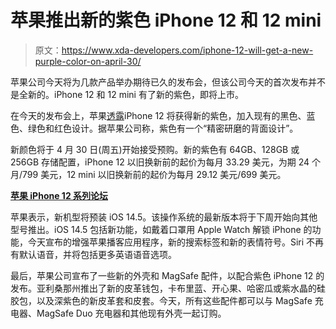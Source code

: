# 苹果推出新的紫色 iPhone 12 和 12 mini

> 原文：<https://www.xda-developers.com/iphone-12-will-get-a-new-purple-color-on-april-30/>

苹果公司今天将为几款产品举办期待已久的发布会，但该公司今天的首次发布并不是全新的。iPhone 12 和 12 mini 有了新的紫色，即将上市。

在今天的发布会上，苹果[透露](https://www.apple.com/newsroom/2021/04/apple-introduces-iphone-12-and-iphone-12-mini-in-a-stunning-new-purple/)iPhone 12 将获得新的紫色，加入现有的黑色、蓝色、绿色和红色设计。据苹果公司称，紫色有一个“精密研磨的背面设计”。

新颜色将于 4 月 30 日(周五)开始接受预购。新的紫色有 64GB、128GB 或 256GB 存储配置，iPhone 12 以旧换新前的起价为每月 33.29 美元，为期 24 个月/799 美元，12 mini 以旧换新前的起价为每月 29.12 美元/699 美元。

**[苹果 iPhone 12 系列论坛](https://forum.xda-developers.com/c/apple-iphone-12.11789/)**

苹果表示，新机型将预装 iOS 14.5。该操作系统的最新版本将于下周开始向其他型号推出。iOS 14.5 包括新功能，如戴着口罩用 Apple Watch 解锁 iPhone 的功能，今天宣布的增强苹果播客应用程序，新的搜索标签和新的表情符号。Siri 不再有默认语音，并将包括更多英语语音选项。

最后，苹果公司宣布了一些新的外壳和 MagSafe 配件，以配合紫色 iPhone 12 的发布。亚利桑那州推出了新的皮革钱包，卡布里蓝、开心果、哈密瓜或紫水晶的硅胶包，以及深紫色的新皮革套和皮套。今天，所有这些配件都可以与 MagSafe 充电器、MagSafe Duo 充电器和其他现有外壳一起订购。